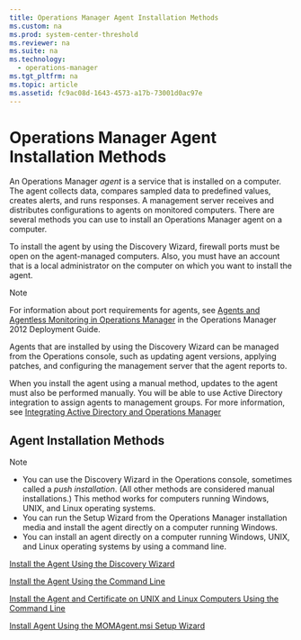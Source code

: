 ```yaml
---
title: Operations Manager Agent Installation Methods
ms.custom: na
ms.prod: system-center-threshold
ms.reviewer: na
ms.suite: na
ms.technology: 
  - operations-manager
ms.tgt_pltfrm: na
ms.topic: article
ms.assetid: fc9ac08d-1643-4573-a17b-73001d0ac97e
---
```

# Operations Manager Agent Installation Methods
An Operations Manager *agent* is a service that is installed on a computer. The agent collects data, compares sampled data to predefined values, creates alerts, and runs responses. A management server receives and distributes configurations to agents on monitored computers. There are several methods you can use to install an Operations Manager agent on a computer.

To install the agent by using the Discovery Wizard, firewall ports must be open on the agent-managed computers.  Also, you must have an account that is a local administrator on the computer on which you want to install the agent.

> [!NOTE]
> For information about port requirements for agents, see [Agents and Agentless Monitoring in Operations Manager](https://technet.microsoft.com/en-us/library/hh212910.aspx) in the Operations Manager 2012 Deployment Guide.

Agents that are installed by using the Discovery Wizard can be managed from the Operations console, such as updating agent versions, applying patches, and configuring the management server that the agent reports to.

When you install the agent using a manual method, updates to the agent must also be performed manually. You will be able to use Active Directory integration to assign agents to management groups. For more information, see [Integrating Active Directory and Operations Manager](https://technet.microsoft.com/en-us/library/hh212829.aspx)

## Agent Installation Methods

> [!NOTE]
> -   You can use the Discovery Wizard in the Operations console, sometimes called a *push installation*. (All other methods are considered manual installations.) This method works for computers running Windows, UNIX, and Linux operating systems.
> -   You can run the Setup Wizard from the Operations Manager installation media and install the agent directly on a computer running Windows.
> -   You can install an agent directly on a computer running Windows, UNIX, and Linux operating systems by using a command line.

[Install the Agent Using the Discovery Wizard](Install-the-Agent-Using-the-Discovery-Wizard.md)

[Install the Agent Using the Command Line](Install-the-Agent-Using-the-Command-Line.md)

[Install the Agent and Certificate on UNIX and Linux Computers Using the Command Line](Install-the-Agent-and-Certificate-on-UNIX-and-Linux-Computers-Using-the-Command-Line.md)

[Install Agent Using the MOMAgent.msi Setup Wizard](Install-Agent-Using-the-MOMAgent.msi-Setup-Wizard.md)


